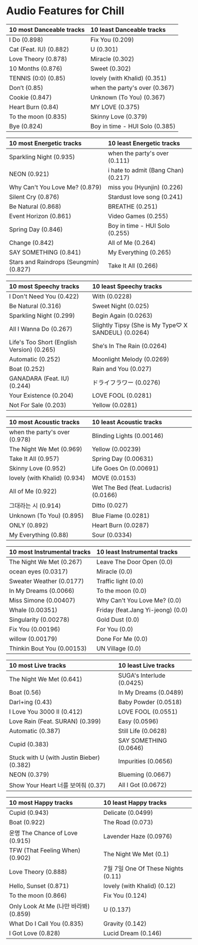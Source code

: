 # Audio Features for Chill
| 10 most Danceable tracks | 10 least Danceable tracks |
|:---|:---|
| I Do (0.898) | Fix You (0.209) |
| Cat (Feat. IU) (0.882) | U (0.301) |
| Love Theory (0.878) | Miracle (0.302) |
| 10 Months (0.876) | Sweet (0.302) |
| TENNIS (0:0) (0.85) | lovely (with Khalid) (0.351) |
| Don’t (0.85) | when the party's over (0.367) |
| Cookie (0.847) | Unknown (To You) (0.367) |
| Heart Burn (0.84) | MY LOVE (0.375) |
| To the moon (0.835) | Skinny Love (0.379) |
| Bye (0.824) | Boy in time - HUI Solo (0.385) |

| 10 most Energetic tracks | 10 least Energetic tracks |
|:---|:---|
| Sparkling Night (0.935) | when the party's over (0.111) |
| NEON (0.921) | i hate to admit (Bang Chan) (0.217) |
| Why Can't You Love Me? (0.879) | miss you (Hyunjin) (0.226) |
| Silent Cry (0.876) | Stardust love song (0.241) |
| Be Natural (0.868) | BREATHE (0.251) |
| Event Horizon (0.861) | Video Games (0.255) |
| Spring Day (0.846) | Boy in time - HUI Solo (0.255) |
| Change (0.842) | All of Me (0.264) |
| SAY SOMETHING (0.841) | My Everything (0.265) |
| Stars and Raindrops (Seungmin) (0.827) | Take It All (0.266) |

| 10 most Speechy tracks | 10 least Speechy tracks |
|:---|:---|
| I Don't Need You (0.422) | With (0.0228) |
| Be Natural (0.316) | Sweet Night (0.025) |
| Sparkling Night (0.299) | Begin Again (0.0263) |
| All I Wanna Do (0.267) | Slightly Tipsy (She is My Type♡ X SANDEUL) (0.0264) |
| Life's Too Short (English Version) (0.265) | She′s In The Rain (0.0264) |
| Automatic (0.252) | Moonlight Melody (0.0269) |
| Boat (0.252) | Rain and You (0.027) |
| GANADARA (Feat. IU) (0.244) | ドライフラワー (0.0276) |
| Your Existence (0.204) | LOVE FOOL (0.0281) |
| Not For Sale (0.203) | Yellow (0.0281) |

| 10 most Acoustic tracks | 10 least Acoustic tracks |
|:---|:---|
| when the party's over (0.978) | Blinding Lights (0.00146) |
| The Night We Met (0.969) | Yellow (0.00239) |
| Take It All (0.957) | Spring Day (0.00631) |
| Skinny Love (0.952) | Life Goes On (0.00691) |
| lovely (with Khalid) (0.934) | MOVE (0.0153) |
| All of Me (0.922) | Wet The Bed (feat. Ludacris) (0.0166) |
| 그대라는 시 (0.914) | Ditto (0.027) |
| Unknown (To You) (0.895) | Blue Flame (0.0281) |
| ONLY (0.892) | Heart Burn (0.0287) |
| My Everything (0.88) | Sour (0.0334) |

| 10 most Instrumental tracks | 10 least Instrumental tracks |
|:---|:---|
| The Night We Met (0.267) | Leave The Door Open (0.0) |
| ocean eyes (0.0317) | Miracle (0.0) |
| Sweater Weather (0.0177) | Traffic light (0.0) |
| In My Dreams (0.0066) | To the moon (0.0) |
| Miss Simone (0.00407) | Why Can't You Love Me? (0.0) |
| Whale (0.00351) | Friday (feat.Jang Yi-jeong) (0.0) |
| Singularity (0.00278) | Gold Dust (0.0) |
| Fix You (0.00196) | For You (0.0) |
| willow (0.00179) | Done For Me (0.0) |
| Thinkin Bout You (0.00153) | UN Village (0.0) |

| 10 most Live tracks | 10 least Live tracks |
|:---|:---|
| The Night We Met (0.641) | SUGA's Interlude (0.0425) |
| Boat (0.56) | In My Dreams (0.0489) |
| Darl+ing (0.43) | Baby Powder (0.0518) |
| I Love You 3000 II (0.412) | LOVE FOOL (0.0551) |
| Love Rain (Feat. SURAN) (0.399) | Easy (0.0596) |
| Automatic (0.387) | Still Life (0.0628) |
| Cupid (0.383) | SAY SOMETHING (0.0646) |
| Stuck with U (with Justin Bieber) (0.382) | Impurities (0.0656) |
| NEON (0.379) | Blueming (0.0667) |
| Show Your Heart 너를 보여줘 (0.37) | All I Got (0.0672) |

| 10 most Happy tracks | 10 least Happy tracks |
|:---|:---|
| Cupid (0.943) | Delicate (0.0499) |
| Boat (0.922) | The Road (0.073) |
| 운명 The Chance of Love (0.915) | Lavender Haze (0.0976) |
| TFW (That Feeling When) (0.902) | The Night We Met (0.1) |
| Love Theory (0.888) | 7월 7일 One Of These Nights (0.11) |
| Hello, Sunset (0.871) | lovely (with Khalid) (0.12) |
| To the moon (0.866) | Fix You (0.124) |
| Only Look At Me (나만 바라봐) (0.859) | U (0.137) |
| What Do I Call You (0.835) | Gravity (0.142) |
| I Got Love (0.828) | Lucid Dream (0.146) |
